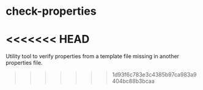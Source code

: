 # check-properties
<<<<<<< HEAD
=======
Utility tool to verify properties from a template file missing in another properties file.
>>>>>>> 1d93f6c783e3c4385b97ca983a9404bc88b3bcaa
